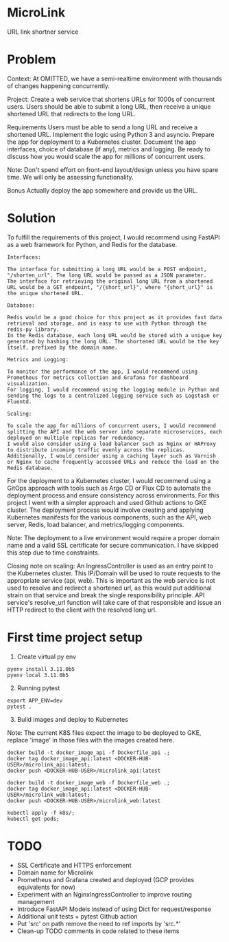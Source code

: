 # MicroLink
URL link shortner service



# Problem
Context: At OMITTED, we have a semi-realtime environment with thousands of changes
happening concurrently.

Project: Create a web service that shortens URLs for 1000s of concurrent users. Users
should be able to submit a long URL, then receive a unique shortened URL that
redirects to the long URL.

Requirements
Users must be able to send a long URL and receive a shortened URL.
Implement the logic using Python 3 and asyncio.
Prepare the app for deployment to a Kubernetes cluster.
Document the app interfaces, choice of database (if any), metrics and logging.
Be ready to discuss how you would scale the app for millions of concurrent users.

Note: Don't spend effort on front-end layout/design unless you have spare time. We
will only be assessing functionality.

Bonus
Actually deploy the app somewhere and provide us the URL.

# Solution

To fulfill the requirements of this project, I would recommend using FastAPI as a web framework for Python, and Redis for the database.

    Interfaces:

    The interface for submitting a long URL would be a POST endpoint, "/shorten_url". The long URL would be passed as a JSON parameter.
    The interface for retrieving the original long URL from a shortened URL would be a GET endpoint, "/{short_url}", where "{short_url}" is the unique shortened URL.

    Database:

    Redis would be a good choice for this project as it provides fast data retrieval and storage, and is easy to use with Python through the redis-py library.
    In the Redis database, each long URL would be stored with a unique key generated by hashing the long URL. The shortened URL would be the key itself, prefixed by the domain name.

    Metrics and Logging:

    To monitor the performance of the app, I would recommend using Prometheus for metrics collection and Grafana for dashboard visualization.
    For logging, I would recommend using the logging module in Python and sending the logs to a centralized logging service such as Logstash or Fluentd.

    Scaling:

    To scale the app for millions of concurrent users, I would recommend splitting the API and the web server into separate microservices, each deployed on multiple replicas for redundancy.
    I would also consider using a load balancer such as Nginx or HAProxy to distribute incoming traffic evenly across the replicas.
    Additionally, I would consider using a caching layer such as Varnish or Nginx to cache frequently accessed URLs and reduce the load on the Redis database.

For the deployment to a Kubernetes cluster, I would recommend using a GitOps approach with tools such as Argo CD or Flux CD to automate the deployment process and ensure consistency across environments. For this project I went with a simpler approach and used Github actions to GKE cluster. The deployment process would involve creating and applying Kubernetes manifests for the various components, such as the API, web server, Redis, load balancer, and metrics/logging components.

Note: The deployment to a live environment would require a proper domain name and a valid SSL certificate for secure communication. I have skipped this step due to time constraints.

Closing note on scaling:
An IngressController is used as an entry point to the Kubernetes cluster. This IP/Domain will be used to route requests to the appropriate service (api, web). This is important as the web service is not used to resolve and redirect a shortened url, as this would put additional strain on that service and break the single responsibility principle. API service's resolve_url function will take care of that responsible and issue an HTTP redirect to the client with the resolved long url.

# First time project setup

1. Create virtual py env
```
pyenv install 3.11.0b5
pyenv local 3.11.0b5
```

2. Running pytest
```
export APP_ENV=dev
pytest .
```

3. Build images and deploy to Kubernetes

Note: The current K8S files expect the image to be deployed to GKE, replace 'image' in those files with the images created here.

```
docker build -t docker_image_api -f Dockerfile_api .;
docker tag docker_image_api:latest <DOCKER-HUB-USER>/microlink_api:latest;
docker push <DOCKER-HUB-USER>/microlink_api:latest

docker build -t docker_image_web -f Dockerfile_web .;
docker tag docker_image_api:latest <DOCKER-HUB-USER>/microlink_web:latest;
docker push <DOCKER-HUB-USER>/microlink_web:latest

kubectl apply -f k8s/;
kubectl get pods;
```

# TODO
* SSL Certificate and HTTPS enforcement
* Domain name for Microlink
* Prometheus and Grafana created and deployed (GCP provides equivalents for now)
* Experiment with an NginxIngressController to improve routing management
* Introduce FastAPI Models instead of using Dict for request/response
* Additional unit tests + pytest Github action
* Put 'src' on path remove the need to ref imports by 'src.*'
* Clean-up TODO comments in code related to these items